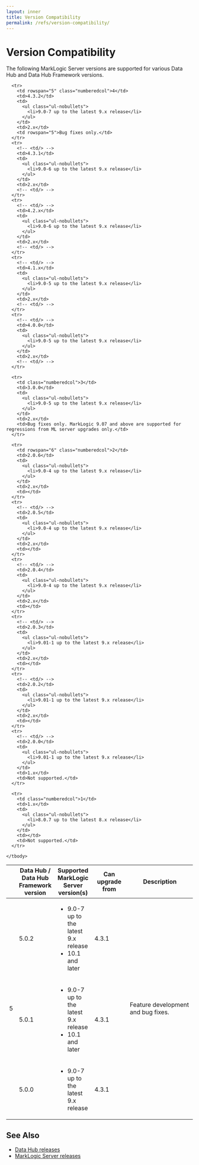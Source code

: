 ```yaml
---
layout: inner
title: Version Compatibility
permalink: /refs/version-compatibility/
---
```


# Version Compatibility

  The following MarkLogic Server versions are supported for various Data Hub and Data Hub Framework versions.

  <table class="table-b1gray">
    <col width="5%"/>
    <col width="15%"/>
    <col width="20%"/>
    <col width="20%"/>
    <col width="40%"/>
    <thead>
      <tr>
        <th></th>
        <th>Data Hub / Data Hub Framework version</th>
        <th>Supported MarkLogic Server version(s)</th>
        <th>Can upgrade from</th>
        <th>Description</th>
      </tr>
    </thead>
    <tbody>
      <tr>
        <td rowspan="3" class="numberedcol">5</td>
        <td>5.0.2</td>
        <td>
          <ul class="ul-nobullets">
            <li>9.0-7 up to the latest 9.x release</li>
            <li>10.1 and later</li>
          </ul>
        </td>
        <td>4.3.1</td>
        <td rowspan="3">Feature development and bug fixes.</td>
      </tr>
      <tr>
        <!-- <td/> -->
        <td>5.0.1</td>
        <td>
          <ul class="ul-nobullets">
            <li>9.0-7 up to the latest 9.x release</li>
            <li>10.1 and later</li>
          </ul>
        </td>
        <td>4.3.1</td>
        <!-- <td/> -->
      </tr>
      <tr>
        <!-- <td/> -->
        <td>5.0.0</td>
        <td>
          <ul class="ul-nobullets">
            <li>9.0-7 up to the latest 9.x release</li>
          </ul>
        </td>
        <td>4.3.1</td>
        <!-- <td/> -->
      </tr>

      <tr>
        <td rowspan="5" class="numberedcol">4</td>
        <td>4.3.2</td>
        <td>
          <ul class="ul-nobullets">
            <li>9.0-7 up to the latest 9.x release</li>
          </ul>
        </td>
        <td>2.x</td>
        <td rowspan="5">Bug fixes only.</td>
      </tr>
      <tr>
        <!-- <td/> -->
        <td>4.3.1</td>
        <td>
          <ul class="ul-nobullets">
            <li>9.0-6 up to the latest 9.x release</li>
          </ul>
        </td>
        <td>2.x</td>
        <!-- <td/> -->
      </tr>
      <tr>
        <!-- <td/> -->
        <td>4.2.x</td>
        <td>
          <ul class="ul-nobullets">
            <li>9.0-6 up to the latest 9.x release</li>
          </ul>
        </td>
        <td>2.x</td>
        <!-- <td/> -->
      </tr>
      <tr>
        <!-- <td/> -->
        <td>4.1.x</td>
        <td>
          <ul class="ul-nobullets">
            <li>9.0-5 up to the latest 9.x release</li>
          </ul>
        </td>
        <td>2.x</td>
        <!-- <td/> -->
      </tr>
      <tr>
        <!-- <td/> -->
        <td>4.0.0</td>
        <td>
          <ul class="ul-nobullets">
            <li>9.0-5 up to the latest 9.x release</li>
          </ul>
        </td>
        <td>2.x</td>
        <!-- <td/> -->
      </tr>

      <tr>
        <td class="numberedcol">3</td>
        <td>3.0.0</td>
        <td>
          <ul class="ul-nobullets">
            <li>9.0-5 up to the latest 9.x release</li>
          </ul>
        </td>
        <td>2.x</td>
        <td>Bug fixes only. MarkLogic 9.07 and above are supported for regressions from ML server upgrades only.</td>
      </tr>

      <tr>
        <td rowspan="6" class="numberedcol">2</td>
        <td>2.0.6</td>
        <td>
          <ul class="ul-nobullets">
            <li>9.0-4 up to the latest 9.x release</li>
          </ul>
        </td>
        <td>2.x</td>
        <td></td>
      </tr>
      <tr>
        <!-- <td/> -->
        <td>2.0.5</td>
        <td>
          <ul class="ul-nobullets">
            <li>9.0-4 up to the latest 9.x release</li>
          </ul>
        </td>
        <td>2.x</td>
        <td></td>
      </tr>
      <tr>
        <!-- <td/> -->
        <td>2.0.4</td>
        <td>
          <ul class="ul-nobullets">
            <li>9.0-4 up to the latest 9.x release</li>
          </ul>
        </td>
        <td>2.x</td>
        <td></td>
      </tr>
      <tr>
        <!-- <td/> -->
        <td>2.0.3</td>
        <td>
          <ul class="ul-nobullets">
            <li>9.01-1 up to the latest 9.x release</li>
          </ul>
        </td>
        <td>2.x</td>
        <td></td>
      </tr>
      <tr>
        <!-- <td/> -->
        <td>2.0.2</td>
        <td>
          <ul class="ul-nobullets">
            <li>9.01-1 up to the latest 9.x release</li>
          </ul>
        </td>
        <td>2.x</td>
        <td></td>
      </tr>
      <tr>
        <!-- <td/> -->
        <td>2.0.0</td>
        <td>
          <ul class="ul-nobullets">
            <li>9.01-1 up to the latest 9.x release</li>
          </ul>
        </td>
        <td>1.x</td>
        <td>Not supported.</td>
      </tr>

      <tr>
        <td class="numberedcol">1</td>
        <td>1.x</td>
        <td>
          <ul class="ul-nobullets">
            <li>8.0.7 up to the latest 8.x release</li>
          </ul>
        </td>
        <td></td>
        <td>Not supported.</td>
      </tr>

    </tbody>
  </table>

## See Also
- [Data Hub releases](https://github.com/marklogic/marklogic-data-hub/releases/)
- [MarkLogic Server releases](https://developer.marklogic.com/products)
